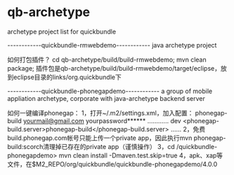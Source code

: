 qb-archetype
============

archetype project list for quickbundle


------------quickbundle-rmwebdemo------------
java archetype project

如何打包插件？
cd qb-archetype/build/build-rmwebdemo; mvn clean package; 插件包是qb-archetype/build/build-rmwebdemo/target/eclipse，放到eclipse目录的links/org.quickbundle下




------------quickbundle-phonegapdemo------------
a group of mobile appliation archetype, corporate with java-archetype backend server

如何一键编译phonegap：
1，打开~/.m2/settings.xml，加入配置：
	<servers>
		<server>
			<id>phonegap-build</id>
			<username>yourmail@gmail.com</username>
			<password>yourpassword******</password> 
		</server>
	</servers>
............
	<profiles>
		<profile>
			<id>dev</id>
			<properties>
				<phonegap-build.server>phonegap-build</phonegap-build.server>
			</properties>
......
2，免费build.phonegap.com帐号只能上传一个private app，因此执行mvn phonegap-build:scorch清理掉已存在的private app（谨慎操作）
3，cd /quickbundle-phonegapdemo> mvn clean install -Dmaven.test.skip=true
4，apk、xap等文件，在$M2_REPO/org/quickbundle/quickbundle-phonegapdemo/4.0.0